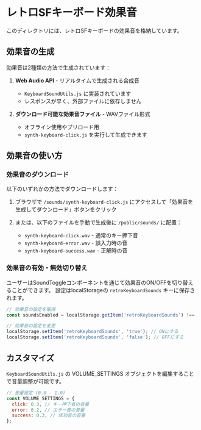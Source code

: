 # レトロSFキーボード効果音

このディレクトリには、レトロSFキーボードの効果音を格納しています。

## 効果音の生成

効果音は2種類の方法で生成されています：

1. **Web Audio API** - リアルタイムで生成される合成音
   - `KeyboardSoundUtils.js` に実装されています
   - レスポンスが早く、外部ファイルに依存しません

2. **ダウンロード可能な効果音ファイル** - WAVファイル形式
   - オフライン使用やプリロード用
   - `synth-keyboard-click.js` を実行して生成できます

## 効果音の使い方

### 効果音のダウンロード

以下のいずれかの方法でダウンロードします：

1. ブラウザで `/sounds/synth-keyboard-click.js` にアクセスして「効果音を生成してダウンロード」ボタンをクリック

2. または、以下のファイルを手動で生成後に `/public/sounds/` に配置：
   - `synth-keyboard-click.wav` - 通常のキー押下音
   - `synth-keyboard-error.wav` - 誤入力時の音
   - `synth-keyboard-success.wav` - 正解時の音

### 効果音の有効・無効切り替え

ユーザーはSoundToggleコンポーネントを通じて効果音のON/OFFを切り替えることができます。
設定はlocalStorageの `retroKeyboardSounds` キーに保存されます。

```javascript
// 効果音の設定を取得
const soundsEnabled = localStorage.getItem('retroKeyboardSounds') !== 'false';

// 効果音の設定を変更
localStorage.setItem('retroKeyboardSounds', 'true'); // ONにする
localStorage.setItem('retroKeyboardSounds', 'false'); // OFFにする
```

## カスタマイズ

`KeyboardSoundUtils.js` の VOLUME_SETTINGS オブジェクトを編集することで音量調整が可能です。

```javascript
// 音量設定 (0.0 - 1.0)
const VOLUME_SETTINGS = {
  click: 0.3, // キー押下音の音量
  error: 0.2, // エラー音の音量
  success: 0.3, // 成功音の音量
};
```
